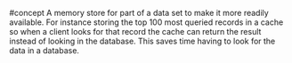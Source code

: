 #concept 
A memory store for part of a data set to make it more readily available. For instance storing the top 100 most queried records in a cache so when a client looks for that record the cache can return the result instead of looking in the database. This saves time having to look for the data in a database.